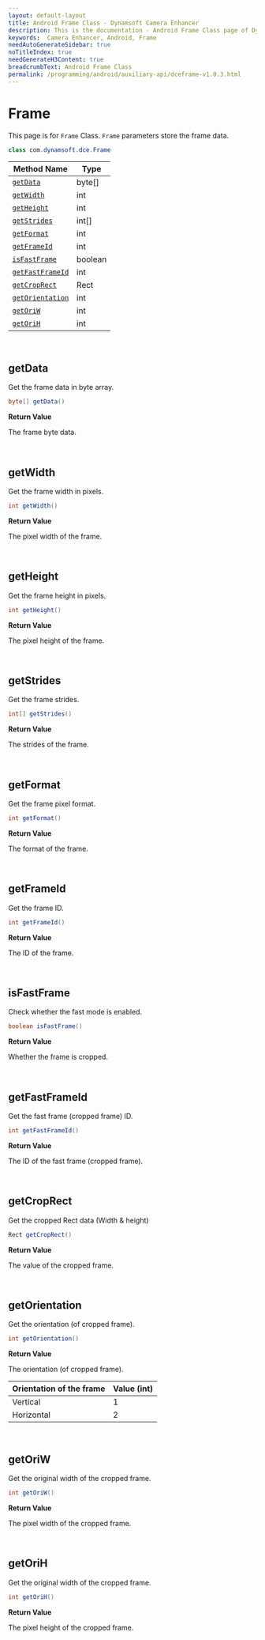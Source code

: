 ```yaml
---
layout: default-layout
title: Android Frame Class - Dynamsoft Camera Enhancer
description: This is the documentation - Android Frame Class page of Dynamsoft Camera Enhancer.
keywords:  Camera Enhancer, Android, Frame
needAutoGenerateSidebar: true
noTitleIndex: true
needGenerateH3Content: true
breadcrumbText: Android Frame Class
permalink: /programming/android/auxiliary-api/dceframe-v1.0.3.html
---
```


# Frame

This page is for `Frame` Class. `Frame` parameters store the frame data.

```java
class com.dynamsoft.dce.Frame
```

| Method Name | Type |
| ----------- | ---- |
| [`getData`](#getdata) | byte[] |
| [`getWidth`](#getwidth) | int |
| [`getHeight`](#getheight) | int |
| [`getStrides`](#getstrides) | int[] |
| [`getFormat`](#getformat) | int |
| [`getFrameId`](#getframeid) | int |
| [`isFastFrame`](#isfastframe) | boolean |
| [`getFastFrameId`](#getfastframeid) | int |
| [`getCropRect`](#getcroprect) | Rect |
| [`getOrientation`](#getorientation) | int |
| [`getOriW`](#getoriw) | int |
| [`getOriH`](#getorih) | int |

&nbsp;

## getData

Get the frame data in byte array.

```java
byte[] getData()
```

**Return Value**

The frame byte data.


&nbsp;

## getWidth

Get the frame width in pixels.

```java
int getWidth()
```

**Return Value**

The pixel width of the frame.


&nbsp;

## getHeight

Get the frame height in pixels.

```java
int getHeight()
```

**Return Value**

The pixel height of the frame.


&nbsp;

## getStrides

Get the frame strides.

```java
int[] getStrides()
```

**Return Value**

The strides of the frame.


&nbsp;

## getFormat

Get the frame pixel format.

```java
int getFormat()
```

**Return Value**

The format of the frame.


&nbsp;

## getFrameId

Get the frame ID.

```java
int getFrameId()
```

**Return Value**

The ID of the frame.


&nbsp;

## isFastFrame

Check whether the fast mode is enabled.

```java
boolean isFastFrame()
```

**Return Value**

Whether the frame is cropped.


&nbsp;

## getFastFrameId

Get the fast frame (cropped frame) ID.

```java
int getFastFrameId()
```

**Return Value**

The ID of the fast frame (cropped frame).


&nbsp;

## getCropRect

Get the cropped Rect data (Width & height)

```java
Rect getCropRect()
```

**Return Value**

The value of the cropped frame.

&nbsp;

## getOrientation

Get the orientation (of cropped frame).

```java
int getOrientation()
```

**Return Value**

The orientation (of cropped frame).

| Orientation of the frame | Value (int) |
|--------------------------|-------|
| Vertical | 1 |
| Horizontal | 2 |

&nbsp;

## getOriW

Get the original width of the cropped frame.

```java
int getOriW()
```

**Return Value**

The pixel width of the cropped frame.

&nbsp;

## getOriH

Get the original width of the cropped frame.

```java
int getOriH()
```

**Return Value**

The pixel height of the cropped frame.
